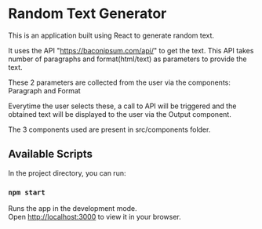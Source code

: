 # Random Text Generator

This is an application built using React to generate random text.

It uses the API "https://baconipsum.com/api/" to get the text. This API takes number of paragraphs and format(html/text) as parameters to provide the text.

These 2 parameters are collected from the user via the components: Paragraph and Format

Everytime the user selects these, a call to API will be triggered and the obtained text will be displayed to the user via the Output component.

The 3 components used are present in src/components folder.

## Available Scripts

In the project directory, you can run:

### `npm start`

Runs the app in the development mode.\
Open [http://localhost:3000](http://localhost:3000) to view it in your browser.
